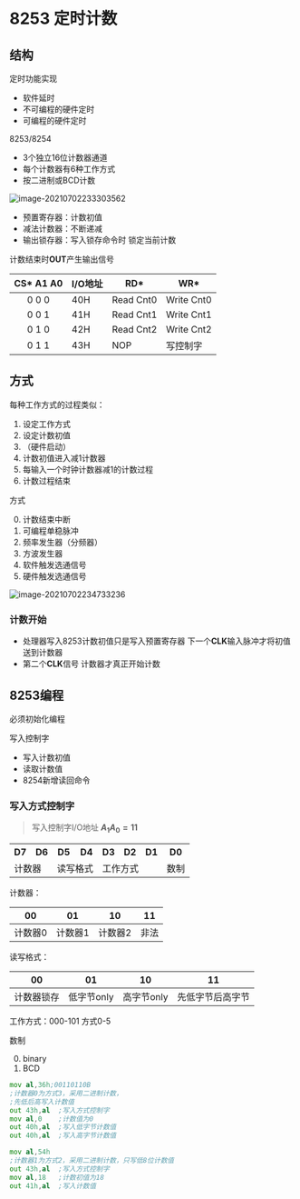 # 8253 定时计数

## 结构

定时功能实现

-   软件延时
-   不可编程的硬件定时
-   可编程的硬件定时



8253/8254

-   3个独立16位计数器通道
-   每个计数器有6种工作方式
-   按二进制或BCD计数

![image-20210702233303562](8253.assets/image-20210702233303562.png)

-   预置寄存器：计数初值
-   减法计数器：不断递减
-   输出锁存器：写入锁存命令时 锁定当前计数

计数结束时**OUT**产生输出信号

| CS*   A1   A0 | I/O地址 | RD*       | WR*        |
| :-----------: | ------- | --------- | ---------- |
|   0   0   0   | 40H     | Read Cnt0 | Write Cnt0 |
|   0   0   1   | 41H     | Read Cnt1 | Write Cnt1 |
|   0   1   0   | 42H     | Read Cnt2 | Write Cnt2 |
|   0   1   1   | 43H     | NOP       | 写控制字   |

## 方式

每种工作方式的过程类似：

1.  设定工作方式
2.  设定计数初值
3.  （硬件启动）
4.  计数初值进入减1计数器
5.  每输入一个时钟计数器减1的计数过程
6.  计数过程结束



方式

0.  计数结束中断
1.  可编程单稳脉冲
2.  频率发生器（分频器）
3.  方波发生器
4.  软件触发选通信号
5.  硬件触发选通信号

![image-20210702234733236](8253.assets/image-20210702234733236.png "输出波形")

### 计数开始

-   处理器写入8253计数初值只是写入预置寄存器 下一个**CLK**输入脉冲才将初值送到计数器
-   第二个**CLK**信号 计数器才真正开始计数

## 8253编程

必须初始化编程

写入控制字

-   写入计数初值
-   读取计数值
-   8254新增读回命令

### 写入方式控制字

>   写入控制字I/O地址 **$A_1A_0=11$**

<table>
<tr>
    <th>D7</th>
    <th>D6</th>
    <th>D5</th>
    <th>D4</th>
    <th>D3</th>
    <th>D2</th>
    <th>D1</th>
    <th>D0</th>
</tr>
<tr>
    <td colspan="2">计数器</td>
    <td colspan="2">读写格式</td>
    <td colspan="3">工作方式</td>
    <td>数制</td>
</tr>
</table>

计数器：

| 00      | 01      | 10      | 11   |
| ------- | ------- | ------- | ---- |
| 计数器0 | 计数器1 | 计数器2 | 非法 |

读写格式：

| 00         | 01         | 10         | 11               |
| ---------- | ---------- | ---------- | ---------------- |
| 计数器锁存 | 低字节only | 高字节only | 先低字节后高字节 |

工作方式：000-101 方式0-5

数制

0.  binary
1.  BCD

```asm
mov al,36h;00110110B
;计数器0为方式3，采用二进制计数，
;先低后高写入计数值
out 43h,al	;写入方式控制字
mov al,0	;计数值为0
out 40h,al	;写入低字节计数值
out 40h,al	;写入高字节计数值
```



```asm
mov al,54h
;计数器1为方式2，采用二进制计数，只写低8位计数值
out 43h,al	;写入方式控制字
mov al,18	;计数初值为18
out 41h,al	;写入计数值
```

